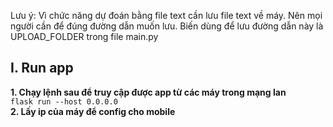 Lưu ý:
Vì chức năng dự đoán bằng file text cần lưu file text về máy. Nên mọi người cần để đúng đường dẫn muốn lưu.
Biến dùng để lưu đường dẫn này là UPLOAD_FOLDER trong file main.py

## I. Run app
**1. Chạy lệnh sau để truy cập được app từ các máy trong mạng lan**  
`flask run --host 0.0.0.0`  
**2. Lấy ip của máy để config cho mobile**  

